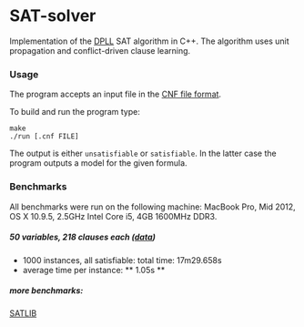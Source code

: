 # SAT-solver
Implementation of the [DPLL](http://en.wikipedia.org/wiki/DPLL_algorithm) SAT algorithm in C++. The algorithm uses unit propagation and conflict-driven clause learning.

### Usage

The program accepts an input file in the [CNF file format](http://people.sc.fsu.edu/~jburkardt/data/cnf/cnf.html).

To build and run the program type:

```
make
./run [.cnf FILE]
```

The output is either `unsatisfiable` or `satisfiable`. In the latter case the program outputs a model for the given formula.

### Benchmarks
All benchmarks were run on the following machine: MacBook Pro, Mid 2012, OS X 10.9.5, 2.5GHz Intel Core i5, 4GB 1600MHz DDR3.

##### 50 variables, 218 clauses each ([data](http://www.cs.ubc.ca/~hoos/SATLIB/Benchmarks/SAT/RND3SAT/uf50-218.tar.gz))

* 1000 instances, all satisfiable: total time: 17m29.658s 
* average time per instance: ** 1.05s **

##### more benchmarks:
[SATLIB](http://www.cs.ubc.ca/~hoos/SATLIB/benchm.html)
